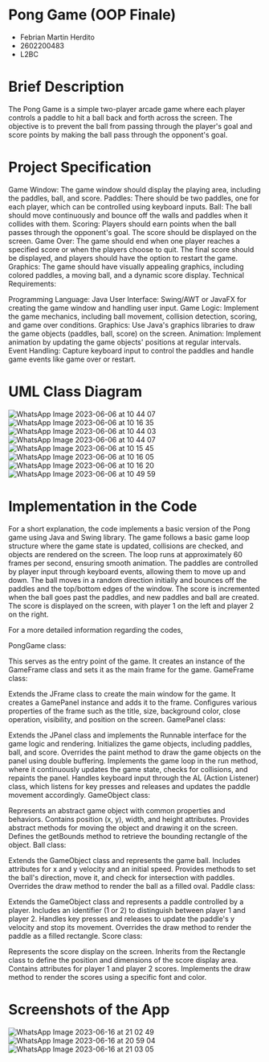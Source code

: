 # Pong Game (OOP Finale)
- Febrian Martin Herdito
- 2602200483
- L2BC

# Brief Description
The Pong Game is a simple two-player arcade game where each player controls a paddle to hit a ball back and forth across the screen. The objective is to prevent the ball from passing through the player's goal and score points by making the ball pass through the opponent's goal.

# Project Specification

Game Window: The game window should display the playing area, including the paddles, ball, and score.
Paddles: There should be two paddles, one for each player, which can be controlled using keyboard inputs.
Ball: The ball should move continuously and bounce off the walls and paddles when it collides with them.
Scoring: Players should earn points when the ball passes through the opponent's goal. The score should be displayed on the screen.
Game Over: The game should end when one player reaches a specified score or when the players choose to quit. The final score should be displayed, and players should have the option to restart the game.
Graphics: The game should have visually appealing graphics, including colored paddles, a moving ball, and a dynamic score display.
Technical Requirements:

Programming Language: Java
User Interface: Swing/AWT or JavaFX for creating the game window and handling user input.
Game Logic: Implement the game mechanics, including ball movement, collision detection, scoring, and game over conditions.
Graphics: Use Java's graphics libraries to draw the game objects (paddles, ball, score) on the screen.
Animation: Implement animation by updating the game objects' positions at regular intervals.
Event Handling: Capture keyboard input to control the paddles and handle game events like game over or restart.

# UML Class Diagram
![WhatsApp Image 2023-06-06 at 10 44 07](https://github.com/titoditomartin/OOP-Final-Project/assets/114073725/b64706fd-f47d-478f-9cb4-456e9aed6985)
![WhatsApp Image 2023-06-06 at 10 16 35](https://github.com/titoditomartin/OOP-Final-Project/assets/114073725/3640add8-88c1-4bb8-b7f1-077f6b6513f9)
![WhatsApp Image 2023-06-06 at 10 44 03](https://github.com/titoditomartin/OOP-Final-Project/assets/114073725/9849a335-33fa-4272-849e-652d8a86bf08)
![WhatsApp Image 2023-06-06 at 10 44 07](https://github.com/titoditomartin/OOP-Final-Project/assets/114073725/0fdc6a43-bb71-424b-a8ca-13d21b31e18e)
![WhatsApp Image 2023-06-06 at 10 15 45](https://github.com/titoditomartin/OOP-Final-Project/assets/114073725/86640462-2603-4ad3-8321-56a32c12e041)
![WhatsApp Image 2023-06-06 at 10 16 05](https://github.com/titoditomartin/OOP-Final-Project/assets/114073725/b151ff10-bdfa-431d-a09a-39b149b57114)
![WhatsApp Image 2023-06-06 at 10 16 20](https://github.com/titoditomartin/OOP-Final-Project/assets/114073725/31d99e0e-a14a-4c29-9a01-e98bd4243b3f)
![WhatsApp Image 2023-06-06 at 10 49 59](https://github.com/titoditomartin/OOP-Final-Project/assets/114073725/19d16c32-9606-492b-878e-88ea4361ed1f)

# Implementation in the Code
For a short explanation, the code implements a basic version of the Pong game using Java and Swing library. The game follows a basic game loop structure where the game state is updated, collisions are checked, and objects are rendered on the screen. The loop runs at approximately 60 frames per second, ensuring smooth animation. The paddles are controlled by player input through keyboard events, allowing them to move up and down. The ball moves in a random direction initially and bounces off the paddles and the top/bottom edges of the window. The score is incremented when the ball goes past the paddles, and new paddles and ball are created. The score is displayed on the screen, with player 1 on the left and player 2 on the right.

For a more detailed information regarding the codes, 

PongGame class:

This serves as the entry point of the game. It creates an instance of the GameFrame class and sets it as the main frame for the game.
GameFrame class:

Extends the JFrame class to create the main window for the game.
It creates a GamePanel instance and adds it to the frame.
Configures various properties of the frame such as the title, size, background color, close operation, visibility, and position on the screen.
GamePanel class:

Extends the JPanel class and implements the Runnable interface for the game logic and rendering.
Initializes the game objects, including paddles, ball, and score.
Overrides the paint method to draw the game objects on the panel using double buffering.
Implements the game loop in the run method, where it continuously updates the game state, checks for collisions, and repaints the panel.
Handles keyboard input through the AL (Action Listener) class, which listens for key presses and releases and updates the paddle movement accordingly.
GameObject class:

Represents an abstract game object with common properties and behaviors.
Contains position (x, y), width, and height attributes.
Provides abstract methods for moving the object and drawing it on the screen.
Defines the getBounds method to retrieve the bounding rectangle of the object.
Ball class:

Extends the GameObject class and represents the game ball.
Includes attributes for x and y velocity and an initial speed.
Provides methods to set the ball's direction, move it, and check for intersection with paddles.
Overrides the draw method to render the ball as a filled oval.
Paddle class:

Extends the GameObject class and represents a paddle controlled by a player.
Includes an identifier (1 or 2) to distinguish between player 1 and player 2.
Handles key presses and releases to update the paddle's y velocity and stop its movement.
Overrides the draw method to render the paddle as a filled rectangle.
Score class:

Represents the score display on the screen.
Inherits from the Rectangle class to define the position and dimensions of the score display area.
Contains attributes for player 1 and player 2 scores.
Implements the draw method to render the scores using a specific font and color.


# Screenshots of the App
![WhatsApp Image 2023-06-16 at 21 02 49](https://github.com/titoditomartin/OOP-Final-Project/assets/114073725/cc6a0600-d37f-4569-9014-85d15c0732f1)
![WhatsApp Image 2023-06-16 at 20 59 04](https://github.com/titoditomartin/OOP-Final-Project/assets/114073725/38ff0bff-a115-4ef3-a27e-6e9de510d44e)
![WhatsApp Image 2023-06-16 at 21 03 05](https://github.com/titoditomartin/OOP-Final-Project/assets/114073725/9839bcc3-7283-4948-b849-79d149b2336c)

